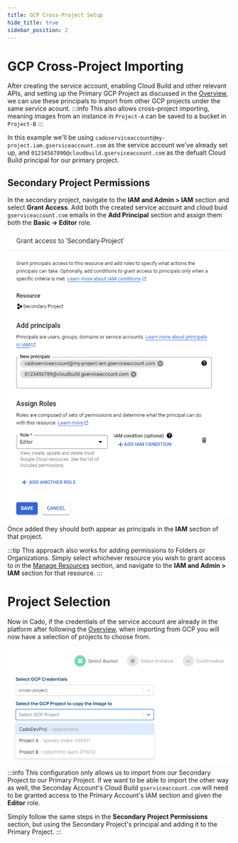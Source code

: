 ```yaml
---
title: GCP Cross-Project Setup
hide_title: true
sidebar_position: 2
---
```


# GCP Cross-Project Importing

After creating the service account, enabling Cloud Build and other relevant APIs, and setting up the Primary GCP Project as discussed in the [Overview](/docs/cado-response/deploy/gcp/gcp-settings.md), we can use these principals to import from other GCP projects under the same service acount.
:::info
This also allows cross-project importing, meaning images from an instance in `Project-A` can be saved to a bucket in `Project-B`
:::

In this example we'll be using `cadoserviceaccount@my-project.iam.gserviceaccount.com` as the service account we've already set up, and `01234567890@cloudbuild.gserviceaccount.com` as the defualt Cloud Build principal for our primary project.

## Secondary Project Permissions

In the secondary project, navigate to the **IAM and Admin > IAM** section and select **Grant Access**. Add both the created service account and cloud buid `gserviceaccount.com` emails in the **Add Principal** section and assign them both the **Basic -> Editor** role.

![GCP-Cross-Project-IAM](/img/gcp-cross-project-iam.png)

Once added they should both appear as principals in the **IAM** section of that project.

:::tip
This approach also works for adding permissions to Folders or Organizations. Simply select whichever resource you wish to grant access to in the [Manage Resources](https://console.cloud.google.com/cloud-resource-manager) section, and navigate to the **IAM and Admin > IAM** section for that resource.
:::

# Project Selection

Now in Cado, if the credentials of the service account are already in the platform after following the [Overview](/docs/cado-response/deploy/gcp/gcp-settings.md), when importing from GCP you will now have a selection of projects to choose from.

![GCP-Cado-Cross-Project](/img/gcp-cado-project-selection.png)

:::info
This configuration only allows us to import from our Secondary Project to our Primary Project. If we want to be able to import the other way as well, the Seconday Account's Cloud Build `gserviceaccount.com` will need to be granted access to the Primary Account's IAM section and given the **Editor** role.

Simply follow the same steps in the **Secondary Project Permissions** section, but using the Secondary Project's principal and adding it to the Primary Project.
:::
